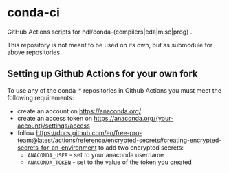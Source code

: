 # conda-ci

GitHub Actions scripts for hdl/conda-(compilers|eda|misc|prog) .

This repository is not meant to be used on its own, but as submodule for above repositories.

## Setting up Github Actions for your own fork

To use any of the conda-* repositories in Github Actions you must meet the following requirements:

* create an account on https://anaconda.org/
* create an access token on https://anaconda.org/{your-account}/settings/access
* follow https://docs.github.com/en/free-pro-team@latest/actions/reference/encrypted-secrets#creating-encrypted-secrets-for-an-environment to add two encrypted secrets:
  * `ANACONDA_USER` - set to your anaconda username
  * `ANACONDA_TOKEN` - set to the value of the token you created
